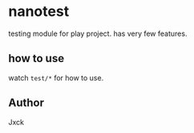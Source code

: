 # nanotest

testing module for play project.
has very few features.

## how to use

watch `test/*` for how to use.

## Author

Jxck
